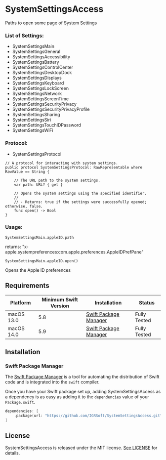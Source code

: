 # SystemSettingsAccess
Paths to open some page of System Settings

### List of Settings:
- SystemSettingsMain
- SystemSettingsGeneral
- SystemSettingsAccessibility
- SystemSettingsBattery
- SystemSettingsControlCenter
- SystemSettingsDesktopDock
- SystemSettingsDisplays
- SystemSettingsKeyboard
- SystemSettingsLockScreen
- SystemSettingsNetwork
- SystemSettingsScreenTime
- SystemSettingsSecurityPrivacy
- SystemSettingsSecurityPrivacyProfile
- SystemSettingsSharing
- SystemSettingsSiri
- SystemSettingsTouchIDPassword
- SystemSettingsWiFi

### Protocol:
- SystemSettingsProtocol

```
// A protocol for interacting with system settings.
public protocol SystemSettingsProtocol: RawRepresentable where RawValue == String {
    
    // The URL path to the system settings.
    var path: URL? { get }
    
    // Opens the system settings using the specified identifier.
    //
    // - Returns: true if the settings were successfully opened; otherwise, false.
    func open() -> Bool
}
```

### Usage:

```
SystemSettingsMain.appleID.path
```
returns: "x-apple.systempreferences:com.apple.preferences.AppleIDPrefPane"

```
SystemSettingsMain.appleID.open()
```
Opens the Apple ID preferences

## Requirements

| Platform              | Minimum Swift Version | Installation          | Status                |
| --------------------- | --------------------- | --------------------- | --------------------- |
| macOS 13.0 | 5.8 | [Swift Package Manager](#swift-package-manager) | Fully Tested             |
| macOS 14.0 | 5.9 | [Swift Package Manager](#swift-package-manager) | Fully Tested             |

## Installation

### Swift Package Manager

The [Swift Package Manager](https://swift.org/package-manager/) is a tool for automating the distribution of Swift code and is integrated into the `swift` compiler.

Once you have your Swift package set up, adding SystemSettingsAccess as a dependency is as easy as adding it to the `dependencies` value of your `Package.swift`.

```swift
dependencies: [
    .package(url: "https://github.com/IGRSoft/SystemSettingsAccess.git", .upToNextMajor(from: "1.0.0"))
]
```

## License

SystemSettingsAccess is released under the MIT license. [See LICENSE](https://github.com/IGRSoft/SystemSettingsAccess/blob/master/LICENSE) for details.

